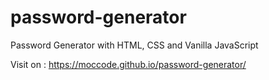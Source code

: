 # password-generator
Password Generator with HTML, CSS and Vanilla JavaScript

Visit on : https://moccode.github.io/password-generator/

